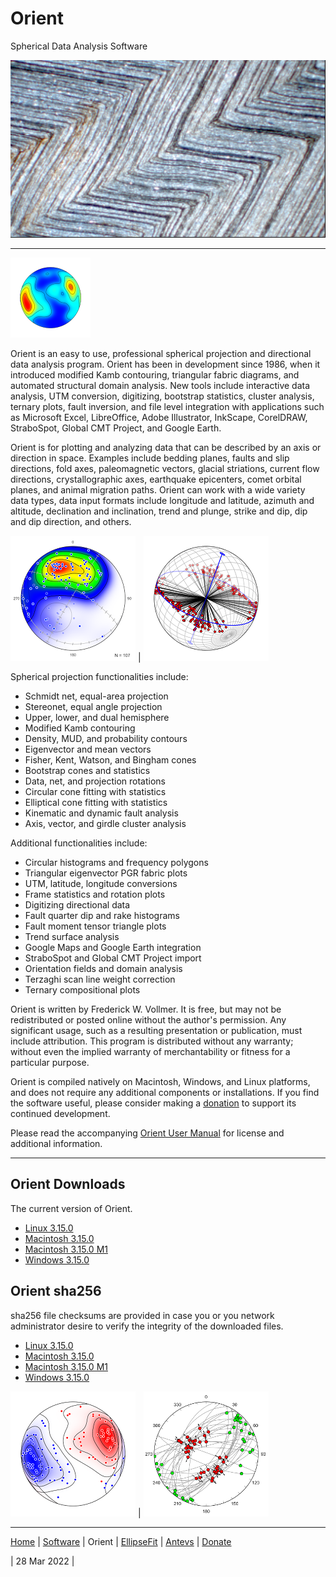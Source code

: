 # Orient 
Spherical Data Analysis Software

![Noxon](images/Noxon.jpg)

---

![Orient](../images/OrientIcon.png)

Orient is an easy to use, professional spherical projection and directional data analysis program. Orient has been in development since 1986, when it introduced modified Kamb contouring, triangular fabric diagrams, and automated structural domain analysis. New tools include interactive data analysis, UTM conversion, digitizing, bootstrap statistics, cluster analysis, ternary plots, fault inversion, and file level integration with applications such as Microsoft Excel, LibreOffice, Adobe Illustrator, InkScape, CorelDRAW, StraboSpot, Global CMT Project, and Google Earth.

Orient is for plotting and analyzing data that can be described by an axis or direction in space. Examples include bedding planes, faults and slip directions, fold axes, paleomagnetic vectors, glacial striations, current flow directions, crystallographic axes, earthquake epicenters, comet orbital planes, and animal migration paths. Orient can work with a wide variety data types, data input formats include longitude and latitude, azimuth and altitude, declination and inclination, trend and plunge, strike and dip, dip and dip direction, and others.

![Paleomag](images/PaleoMag.png) | ![Folds](images/BearValley.png)


Spherical projection functionalities include:

* Schmidt net, equal-area projection
* Stereonet, equal angle projection
* Upper, lower, and dual hemisphere 
* Modified Kamb contouring 
* Density, MUD, and probability contours
* Eigenvector and mean vectors
* Fisher, Kent, Watson, and Bingham cones
* Bootstrap cones and statistics
* Data, net, and projection rotations
* Circular cone fitting with statistics
* Elliptical cone fitting with statistics
* Kinematic and dynamic fault analysis
* Axis, vector, and girdle cluster analysis

Additional functionalities include:

* Circular histograms and frequency polygons
* Triangular eigenvector PGR fabric plots
* UTM, latitude, longitude conversions
* Frame statistics and rotation plots
* Digitizing directional data
* Fault quarter dip and rake histograms
* Fault moment tensor triangle plots
* Trend surface analysis
* Google Maps and Google Earth integration	
* StraboSpot and Global CMT Project import	
* Orientation fields and domain analysis
* Terzaghi scan line weight correction
* Ternary compositional plots

Orient is written by Frederick W. Vollmer. It is free, but may not be redistributed or posted online without the author's permission. Any significant usage, such as a resulting presentation or publication, must include attribution. This program is distributed without any warranty; without even the implied warranty of merchantability or fitness for a particular purpose. 

Orient is compiled natively on Macintosh, Windows, and Linux platforms, and does not require any additional components or installations. If you find the software useful, please consider making a [donation](../donate/) to support its continued development. 

Please read the accompanying [Orient User Manual](https://www.frederickvollmer.com/orient/download/Orient_User_Manual.pdf) for license and additional information.

---

## Orient Downloads

The current version of Orient.

* [Linux 3.15.0](http://www.frederickvollmer.com/orient/download.php?file=Orient_3.15.0_Lin.tar.gz)
* [Macintosh 3.15.0](http://www.frederickvollmer.com/orient/download.php?file=Orient_3.15.0_Mac.dmg)
* [Macintosh 3.15.0 M1](http://www.frederickvollmer.com/orient/download.php?file=Orient_3.15.0_Mac-Arm.dmg)
* [Windows 3.15.0](http://www.frederickvollmer.com/orient/download.php?file=Orient_3.15.0_Win.zip) 

## Orient sha256

sha256 file checksums are provided in case you or you network administrator desire to verify the integrity of the downloaded files. 

* [Linux 3.15.0](http://www.frederickvollmer.com/orient/download.php?file=Orient_3.15.0_Lin.tar.gz.sha256) 
* [Macintosh 3.15.0](http://www.frederickvollmer.com/orient/download.php?file=Orient_3.15.0_Mac.dmg.sha256) 
* [Macintosh 3.15.0 M1](http://www.frederickvollmer.com/orient/download.php?file=Orient_3.15.0_Mac-Arm.dmg.sha256) 
* [Windows 3.15.0](http://www.frederickvollmer.com/orient/download.php?file=Orient_3.15.0_Win.zip.sha256) 

![Cluster](images/SPKambCluster_200.png) | ![Faults](images/Fig01-04_200.png)

--- 

[Home](../) | [Software](../software/) | Orient | [EllipseFit](../ellipsefit/) | [Antevs](../antevs/) | [Donate](../donate/)	

| 28 Mar 2022 |

